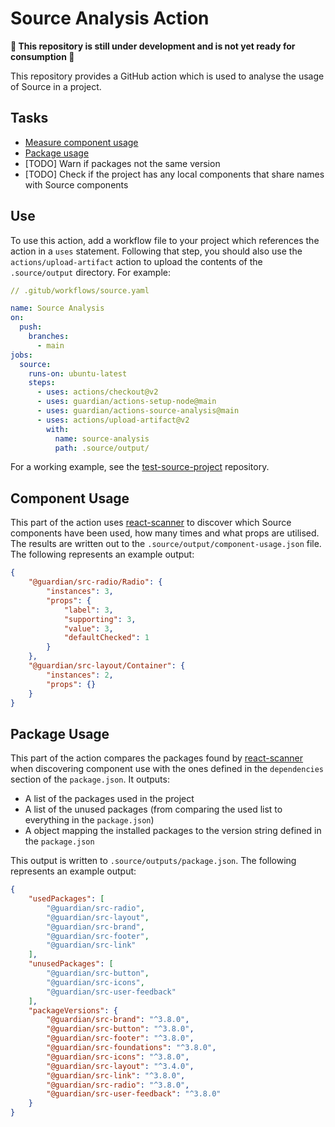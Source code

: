 # Source Analysis Action

**🚨 This repository is still under development and is not yet ready for consumption 🚨**

This repository provides a GitHub action which is used to analyse the usage of Source in a project.

## Tasks

-   [Measure component usage](#component-usage)
-   [Package usage](#package-usage)
-   [TODO] Warn if packages not the same version
-   [TODO] Check if the project has any local components that share names with Source components

## Use

To use this action, add a workflow file to your project which references the action in a `uses` statement. Following that step, you should also use the `actions/upload-artifact` action to upload the contents of the `.source/output` directory. For example:

```yaml
// .gitub/workflows/source.yaml

name: Source Analysis
on:
  push:
    branches:
      - main
jobs:
  source:
    runs-on: ubuntu-latest
    steps:
      - uses: actions/checkout@v2
      - uses: guardian/actions-setup-node@main
      - uses: guardian/actions-source-analysis@main
      - uses: actions/upload-artifact@v2
        with:
          name: source-analysis
          path: .source/output/

```

For a working example, see the [test-source-project](https://github.com/guardian/test-source-project) repository.

## Component Usage

This part of the action uses [react-scanner](https://github.com/moroshko/react-scanner) to discover which Source components have been used, how many times and what props are utilised. The results are written out to the `.source/output/component-usage.json` file. The following represents an example output:

```json
{
    "@guardian/src-radio/Radio": {
        "instances": 3,
        "props": {
            "label": 3,
            "supporting": 3,
            "value": 3,
            "defaultChecked": 1
        }
    },
    "@guardian/src-layout/Container": {
        "instances": 2,
        "props": {}
    }
}
```

## Package Usage

This part of the action compares the packages found by [react-scanner](https://github.com/moroshko/react-scanner) when discovering component use with the ones defined in the `dependencies` section of the `package.json`. It outputs:

-   A list of the packages used in the project
-   A list of the unused packages (from comparing the used list to everything in the `package.json`)
-   A object mapping the installed packages to the version string defined in the `package.json`

This output is written to `.source/outputs/package.json`. The following represents an example output:

```json
{
    "usedPackages": [
        "@guardian/src-radio",
        "@guardian/src-layout",
        "@guardian/src-brand",
        "@guardian/src-footer",
        "@guardian/src-link"
    ],
    "unusedPackages": [
        "@guardian/src-button",
        "@guardian/src-icons",
        "@guardian/src-user-feedback"
    ],
    "packageVersions": {
        "@guardian/src-brand": "^3.8.0",
        "@guardian/src-button": "^3.8.0",
        "@guardian/src-footer": "^3.8.0",
        "@guardian/src-foundations": "^3.8.0",
        "@guardian/src-icons": "^3.8.0",
        "@guardian/src-layout": "^3.4.0",
        "@guardian/src-link": "^3.8.0",
        "@guardian/src-radio": "^3.8.0",
        "@guardian/src-user-feedback": "^3.8.0"
    }
}
```
